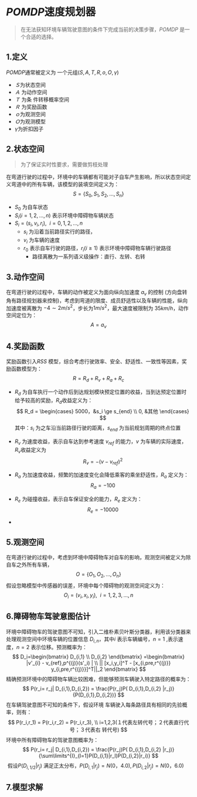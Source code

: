 # $POMDP$速度规划器

> 在无法获知环境车辆驾驶意图的条件下完成当前的决策步骤，$POMDP$ 是一个合适的选择。

## 1.定义

$POMDP$通常被定义为 一个元组$(S,A,T,R,o,O,\gamma)$

- $Ｓ$为状态空间
- $Ａ$ 为动作空间
- $Ｔ$ 为条 件转移概率空间
- $Ｒ$ 为奖励函数
- $ｏ$为观测空间
- $Ｏ$为观测模型
- $\gamma$为折扣因子

## 2.状态空间

> 为了保证实时性要求，需要做剪枝处理

在弯道行驶的过程中，环境中的车辆都有可能对子自车产生影响，所以状态空间定义弯道中的所有车辆，该模型的装填空间定义为：
$$
S=	\left\{ S_0,S_1,S_2,...,S_n \right\}
$$

- $S_0$ 为自车状态
- $S_i(i=1,2,...,n)$ 表示环境中障碍物车辆状态
- $S_i = (s_i,v_i,r_i), \ \ i=0,1,2,...,n$
  - $s_i$ 为沿着当前路径实行的路径，
  - $v_i$ 为车辆的速度
  - $r_0$ 表示自车行驶的路径，$r_i(i \ge 1 )$ 表示环境中障碍物车辆行驶路径
    - 路径离散为一系列语义级操作：直行、左转、右转

## 3.动作空间

在弯道行驶的过程中，车辆的动作被定义为面向纵向加速度 $a_v$ 的控制 (方向盘转角有路径规划器来控制)，考虑到弯道的限度、成员舒适性以及车辆的性能，纵向加速度被离散为 $-4 \sim 2 m/s^2$，步长为$1 m/s^2$，最大速度被限制为 $35km/h$，动作空间定位为：
$$
A=a_v
$$

## 4.奖励函数

奖励函数引入$RSS$ 模型，综合考虑行驶效率、安全、舒适性、一致性等因素，奖励函数模型为：
$$
R=R_d + R_v + R_a + R_c
$$

- $R_d$ 为自车执行一个动作后到达规划模块预定位置的收益，当到达预定位置时给予较高的奖励，$R_d$收益定义为：
  $$
  R_d = \begin{cases}
  5000，&s_i \ge s_{end} \\
  0, &其他
  \end{cases}
  $$
  其中：$s_i$ 为之车沿当前路径行驶的距离，$s_{end}$ 为当前规划周期的终点位置

- $R_v$ 为速度收益，表示自车达到参考速度 $v_{ref}$ 的能力，$v$ 为车辆的实际速度，$R_v$收益定义为
  $$
  R_v = -(v-v_{ref})^2
  $$

- $R_a$ 为加速度收益，频繁的加速度变化会降低乘客的乘坐舒适性，$R_a$ 定义为：
  $$
  R_a = -100
  $$

- $R_e$ 为碰撞收益，表示自车保证安全的能力，$R_e$ 定义为：
  $$
  R_e = -10000
  $$

- 

## 5.观测空间

在弯道行驶的过程中，考虑到环境中障碍物车对自车的影响，观测空间被定义为除自车之外所有车辆，
$$
O= \left\{ O_1,O_2,...,O_n  \right\}
$$
假设忽略模型中传感器的误差，环境中每个障碍物的观测空间定义为：
$$
O_i = (v_i,x_i,y_i), \ \ i = 1,2,3,...,n
$$

## 6.障碍物车驾驶意图估计

环境中障碍物车的驾驶意图不可知，引入二维朴素贝叶斯分类器，利用该分类器来处理观测空间中环境车辆的位置信息 $D_{i,n}$，其中$i$ 表示车辆编号，$n= 1$ ,表示速度，$n = 2$ 表示位移。预测概率为：
$$
D_i=\begin{bmatrix}
D_{i,1} \\
D_{i,2}
\end{bmatrix}
=\begin{bmatrix}
|v'_{i} - v_{ref},p^{(j)}(s'_i) | \\
|| [x_i,y_i]^T - [x_{i,pre,r^{(j)}} y_{i,pre,r^{(j)}}]^T||_2
\end{bmatrix}
$$
精确预测环境中的障碍物车辆比较困难，但能够预测车辆驶入特定路径的概率为：
$$
P(r_i= r_j| D_{i,1},D_{i,2}) = \frac{P(r_j)P( D_{i,1},D_{i,2} |r_j)}{P(D_{i,1},D_{i,2})}
$$
在车辆驾驶意图不可知的条件下，假设环境 车辆驶入每条路径具有相同的先验概率，则有：
$$
P(r_i,r_1) = P(r_i,r_2) = P(r_i,r_3), \\ i=1,2,3(１代表左转代号；２代表直行代号；３代表右 转代号)
$$
环境中所有障碍物车的驾驶意图概率为：
$$
P(r_i= r_j| D_{i,1},D_{i,2}) = \frac{P(r_j)P( D_{i,1},D_{i,2} |r_j)}{\sum\limits^{I}_{l=1}P(D_{i,1}|r_l)P(D_{i,2}|r_i)}
$$
​				假设$P(D_{i,1/2}|r_j)$ 满足正太分布，$P(D_{i,1}|r_j) = N(0，4.0),P(D_{i,2}|r_j) = N(0，6.0)$

## 7.模型求解

